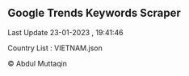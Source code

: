 

## Google Trends Keywords Scraper 
 
Last Update 23-01-2023 , 19:41:46

Country List :
VIETNAM.json



© Abdul Muttaqin 
